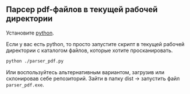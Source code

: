 ## Парсер pdf-файлов в текущей рабочей директории

Установите [python](https://www.python.org/downloads/).

Если у вас есть python, то просто запустите скрипт в текущей рабочей директории с каталогом файлов, которые хотите просканировать.

```bash
python ./parser_pdf.py
```
Или воспользуйтесь альтернативным вариантом, загрузив или склонировав себе репозиторий. Зайти в папку dist -> запустить файл `parser_pdf.exe`.
